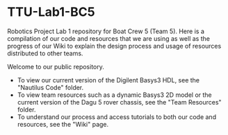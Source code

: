# TTU-Lab1-BC5
Robotics Project Lab 1 repository for Boat Crew 5 (Team 5).  Here is a compilation of our code and resources that we are using as well as the progress of our Wiki to explain the design process and usage of resources distributed to other teams.

Welcome to our public repository.
- To view our current version of the Digilent Basys3 HDL, see the "Nautilus Code" folder.
- To view team resources such as a dynamic Basys3 2D model or the current version of the Dagu 5 rover chassis, see the "Team Resources" folder.
- To understand our process and access tutorials to both our code and resources, see the "Wiki" page.
